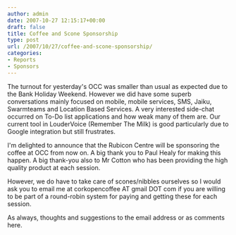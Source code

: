 ```yaml
---
author: admin
date: 2007-10-27 12:15:17+00:00
draft: false
title: Coffee and Scone Sponsorship
type: post
url: /2007/10/27/coffee-and-scone-sponsorship/
categories:
- Reports
- Sponsors
---
```


The turnout for yesterday's OCC was smaller than usual as expected due to the Bank Holiday Weekend. However we did have some superb conversations mainly focused on mobile, mobile services, SMS, Jaiku, Swarmteams and Location Based Services. A very interested side-chat occurred on To-Do list applications and how weak many of them are. Our current tool in LouderVoice (Remember The Milk) is good particularly due to Google integration but still frustrates.

I'm delighted to announce that the Rubicon Centre will be sponsoring the coffee at OCC from now on. A big thank you to Paul Healy for making this happen. A big thank-you also to Mr Cotton who has been providing the high quality product at each session.

However, we do have to take care of scones/nibbles ourselves so I would ask you to email me at corkopencoffee AT gmail DOT com if you are willing to be part of a round-robin system for paying and getting these for each session.

As always, thoughts and suggestions to the email address or as comments here.
